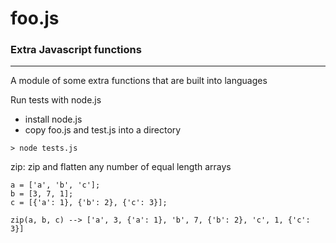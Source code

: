 # foo.js

### Extra Javascript functions
---

A module of some extra functions that are built into languages

Run tests with node.js
- install node.js
- copy foo.js and test.js into a directory
```
> node tests.js
```

zip: zip and flatten any number of equal length arrays
```
a = ['a', 'b', 'c'];
b = [3, 7, 1];
c = [{'a': 1}, {'b': 2}, {'c': 3}];

zip(a, b, c) --> ['a', 3, {'a': 1}, 'b', 7, {'b': 2}, 'c', 1, {'c': 3}]
```

